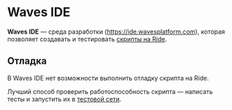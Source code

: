 # Waves IDE

**Waves IDE** — среда разработки (<https://ide.wavesplatform.com>), которая позволяет создавать и тестировать [скрипты на Ride](/ru/ride/script).

## Отладка

В Waves IDE нет возможности выполнить отладку скрипта на Ride.

Лучший способ проверить работоспособность скрипта — написать тесты и запустить их в [тестовой сети](/ru/blockchain/blockchain-network/test-network).
